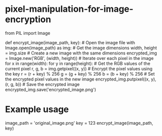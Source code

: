 # pixel-manipulation-for-image-encryption
from PIL import Image

def encrypt_image(image_path, key):
    # Open the image file
    with Image.open(image_path) as img:
        # Get the image dimensions
        width, height = img.size
        # Create a new image with the same dimensions
        encrypted_img = Image.new('RGB', (width, height))
        # Iterate over each pixel in the image
        for x in range(width):
            for y in range(height):
                # Get the RGB values of the current pixel
                r, g, b = img.getpixel((x, y))
                # Encrypt the pixel values using the key
                r = (r + key) % 256
                g = (g + key) % 256
                b = (b + key) % 256
                # Set the encrypted pixel values in the new image
                encrypted_img.putpixel((x, y), (r, g, b))
        # Save the encrypted image
        encrypted_img.save('encrypted_image.png')
# Example usage
image_path = 'original_image.png'
key = 123
encrypt_image(image_path, key)
